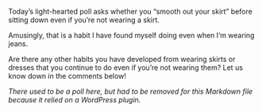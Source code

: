 Today’s light-hearted poll asks whether you “smooth out your skirt” before sitting down even if you’re not wearing a skirt.

Amusingly, that is a habit I have found myself doing even when I’m wearing jeans.

Are there any other habits you have developed from wearing skirts or dresses that you continue to do even if you’re not wearing them? Let us know down in the comments below!

*There used to be a poll here, but had to be removed for this Markdown file because it relied on a WordPress plugin.*